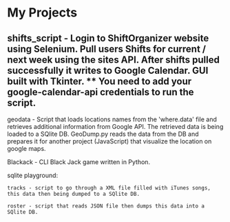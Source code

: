 # My Projects

## **shifts_script** - Login to ShiftOrganizer website using Selenium. Pull users Shifts for current / next week using the sites API. After shifts pulled successfully it writes to Google Calendar. GUI built with Tkinter. ** You need to add your google-calendar-api credentials to run the script.

geodata - Script that loads locations names from the 'where.data' file and retrieves additional information from Google API. The retrieved data is being loaded to a SQlite DB. 
GeoDump.py reads the data from the DB and prepares it for another project (JavaScript) that visualize the location on google maps.

Blackack - CLI Black Jack game written in Python.

sqlite playground: 

    tracks - script to go through a XML file filled with iTunes songs, this data then being dumped to a SQlite DB.

    roster - script that reads JSON file then dumps this data into a SQlite DB.

